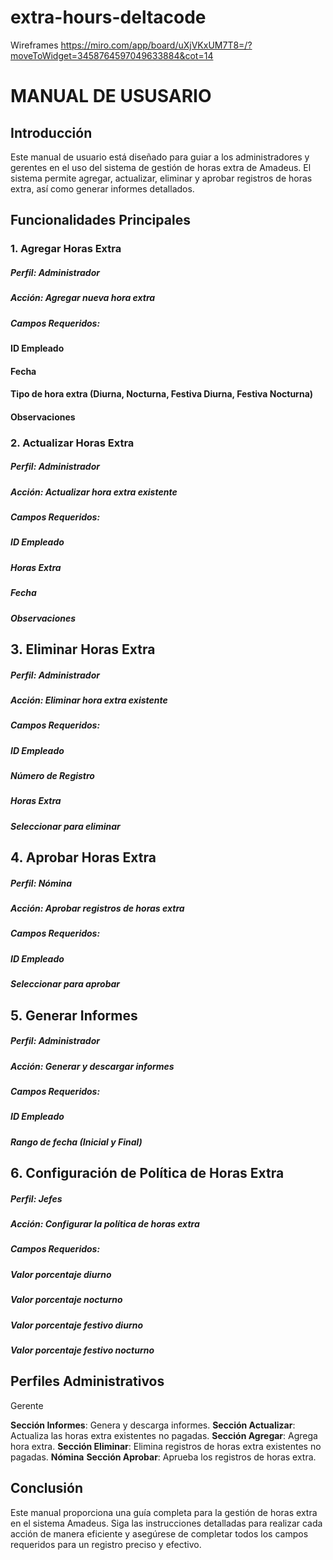 # extra-hours-deltacode

Wireframes
https://miro.com/app/board/uXjVKxUM7T8=/?moveToWidget=3458764597049633884&cot=14

 # **MANUAL DE USUSARIO**
 
## **Introducción**

Este manual de usuario está diseñado para guiar a los administradores y gerentes en el uso del sistema de gestión de horas extra de Amadeus. El sistema permite agregar, actualizar, eliminar y aprobar registros de horas extra, así como generar informes detallados.

## **Funcionalidades Principales**

### 1. **Agregar Horas Extra**
   
##### **Perfil**: Administrador
##### **Acción**: Agregar nueva hora extra
##### **Campos Requeridos:**
#### ID Empleado
#### Fecha
#### Tipo de hora extra (Diurna, Nocturna, Festiva Diurna, Festiva Nocturna)
#### Observaciones

### 2. **Actualizar Horas Extra**
   
##### **Perfil**: Administrador
##### **Acción**: Actualizar hora extra existente
##### **Campos Requeridos**:
##### ID Empleado
##### Horas Extra
##### Fecha
##### Observaciones

## 3.  **Eliminar Horas Extra**

##### **Perfil**: Administrador
##### **Acción**: Eliminar hora extra existente
##### **Campos Requeridos**:
##### ID Empleado
##### Número de Registro
##### Horas Extra
##### Seleccionar para eliminar

## 4.  **Aprobar Horas Extra**

##### **Perfil**: Nómina
##### **Acción**: Aprobar registros de horas extra
##### **Campos Requeridos**:
##### ID Empleado
##### Seleccionar para aprobar

## 5. **Generar Informes**
   
##### **Perfil**: Administrador
##### **Acción**: Generar y descargar informes
##### **Campos Requeridos**:
##### ID Empleado
##### Rango de fecha (Inicial y Final)

## 6.  **Configuración de Política de Horas Extra**
 
##### **Perfil**: Jefes
##### **Acción**: Configurar la política de horas extra
##### **Campos Requeridos**:
##### Valor porcentaje diurno
##### Valor porcentaje nocturno
##### Valor porcentaje festivo diurno
##### Valor porcentaje festivo nocturno


## **Perfiles Administrativos**

Gerente

**Sección Informes**: Genera y descarga informes.
**Sección Actualizar**: Actualiza las horas extra existentes no pagadas.
**Sección Agregar**: Agrega hora extra.
**Sección Eliminar**: Elimina registros de horas extra existentes no pagadas.
**Nómina**
**Sección Aprobar**: Aprueba los registros de horas extra.

## **Conclusión**
Este manual proporciona una guía completa para la gestión de horas extra en el sistema Amadeus. Siga las instrucciones detalladas para realizar cada acción de manera eficiente y asegúrese de completar todos los campos requeridos para un registro preciso y efectivo.
